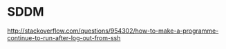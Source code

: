 # SDDM


http://stackoverflow.com/questions/954302/how-to-make-a-programme-continue-to-run-after-log-out-from-ssh
